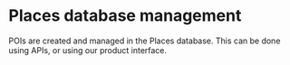 # Places database management

POIs are created and managed in the Places database. This can be done using APIs, or using our product interface. 



